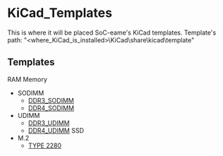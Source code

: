 # KiCad_Templates
This is where it will be placed SoC-eame's KiCad templates.
Template's path: "<where_KiCad_is_installed>\KiCad\share\kicad\template\"

## Templates
RAM Memory
- SODIMM
    - [DDR3_SODIMM](/DDR3_SODIMM)
    - [DDR4_SODIMM](/DDR4_SODIMM)
- UDIMM
    - [DDR3_UDIMM](/DDR3_UDIMM)
    - [DDR4_UDIMM](/DDR4_UDIMM)
SSD
- M.2
    - [TYPE 2280](/SSD_M2_TYPE2280)
